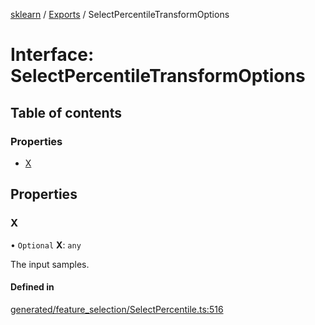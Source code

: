 [sklearn](../readme.md) / [Exports](../modules.md) / SelectPercentileTransformOptions

# Interface: SelectPercentileTransformOptions

## Table of contents

### Properties

- [X](SelectPercentileTransformOptions.md#x)

## Properties

### X

• `Optional` **X**: `any`

The input samples.

#### Defined in

[generated/feature_selection/SelectPercentile.ts:516](https://github.com/transitive-bullshit/scikit-learn-ts/blob/367336a/packages/sklearn/src/generated/feature_selection/SelectPercentile.ts#L516)
